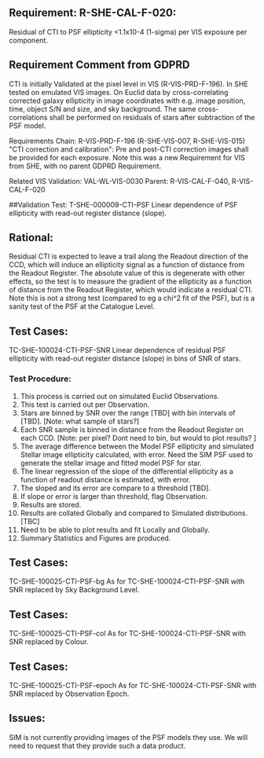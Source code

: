 ## Requirement: R-SHE-CAL-F-020:
Residual of CTI to PSF ellipticity <1.1x10-4 (1-sigma) per VIS exposure per component.

## Requirement Comment from GDPRD
CTI is initially Validated at the pixel level in VIS (R-VIS-PRD-F-196).
In SHE tested on emulated VIS images.
On Euclid data by cross-correlating corrected galaxy ellipticity in image coordinates with e.g. image position, time, object S/N and size, and sky background. The same cross-correlations shall be performed on residuals of stars after subtraction of the PSF model.

Requirements Chain:
R-VIS-PRD-F-196 (R-SHE-VIS-007, R-SHE-VIS-015) "CTI correction and calibration": Pre and post-CTI correction images shall be provided for each exposure.
Note this was a new Requirement for VIS from SHE, with no parent GDPRD Requirement.

Related VIS Validation:
VAL-WL-VIS-0030
Parent: R-VIS-CAL-F-040, R-VIS-CAL-F-020

##Validation Test: T-SHE-000009-CTI-PSF
Linear dependence of PSF ellipticity with read-out register distance (slope).

## Rational:
Residual CTI is expected to leave a trail along the Readout direction of the CCD, which will induce an ellipticity signal as a function of distance from the Readout Register. The absolute value of this is degenerate with other effects, so the test is to measure the gradient of the ellipticity as a function of distance from the Readout Register, which would indicate a residual CTI. Note this is not a strong test (compared to eg a chi^2 fit of the PSF), but is a sanity test of the PSF at the Catalogue Level.

## Test Cases:
TC-SHE-100024-CTI-PSF-SNR
Linear dependence of residual PSF ellipticity with read-out register distance (slope) in bins of SNR of stars.

### Test Procedure:
1. This process is carried out on simulated Euclid Observations.
1. This test is carried out per Observation.
1. Stars are binned by SNR over the range [TBD] with bin intervals of [TBD]. [Note: what sample of stars?]
1. Each SNR sample is binned in distance from the Readout Register on each CCD. [Note: per pixel? Dont need to bin, but would to plot results? ]
1. The average difference between the Model PSF ellipticity and simulated Stellar image ellipticity calculated, with error. Need the SIM PSF used to generate the stellar image and fitted model PSF for star.
1. The linear regression of the slope of the differential ellipticity as a function of readout distance is estimated, with error.
1. The sloped and its error are compare to a threshold [TBD].
1. If slope or error is larger than threshold, flag Observation.
1. Results are stored.
1. Results are collated Globally and compared to Simulated distributions. [TBC]
1. Need to be able to plot results and fit Locally and Globally.
1. Summary Statistics and Figures are produced.

## Test Cases:
TC-SHE-100025-CTI-PSF-bg
As for TC-SHE-100024-CTI-PSF-SNR with SNR replaced by Sky Background Level.

## Test Cases:
TC-SHE-100025-CTI-PSF-col
As for TC-SHE-100024-CTI-PSF-SNR with SNR replaced by Colour.

## Test Cases:
TC-SHE-100025-CTI-PSF-epoch
As for TC-SHE-100024-CTI-PSF-SNR with SNR replaced by Observation Epoch.

## Issues:

SIM is not currently providing images of the PSF models they use. We will need to request that they provide such a data product.